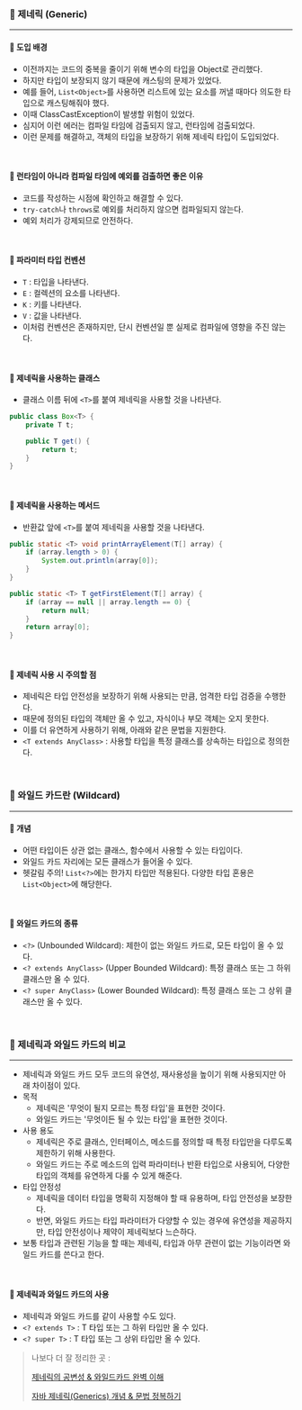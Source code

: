 ### 🔶 제네릭 (Generic)
----


#### 🔸 도입 배경

- 이전까지는 코드의 중복을 줄이기 위해 변수의 타입을 Object로 관리했다.
- 하지만 타입이 보장되지 않기 때문에 캐스팅의 문제가 있었다.
- 예를 들어, `List<Object>`를 사용하면 리스트에 있는 요소를 꺼낼 때마다 의도한 타입으로 캐스팅해줘야 했다.
- 이때 ClassCastException이 발생할 위험이 있었다.
- 심지어 이런 에러는 컴파일 타임에 검출되지 않고, 런타임에 검출되었다.
- 이런 문제를 해결하고, 객체의 타입을 보장하기 위해 제네릭 타입이 도입되었다.

<br>


#### 🔸 런타임이 아니라 컴파일 타임에 예외를 검출하면 좋은 이유

- 코드를 작성하는 시점에 확인하고 해결할 수 있다.
- `try-catch`나 `throws`로 예외를 처리하지 않으면 컴파일되지 않는다.
- 예외 처리가 강제되므로 안전하다.

<br>

#### 🔸 파라미터 타입 컨벤션

- `T` : 타입을 나타낸다.
- `E` : 컬렉션의 요소를 나타낸다.
- `K` : 키를 나타낸다.
- `V` : 값을 나타낸다.
- 이처럼 컨벤션은 존재하지만, 단시 컨벤션일 뿐 실제로 컴파일에 영향을 주진 않는다.

<br>

#### 🔸 제네릭을 사용하는 클래스
- 클래스 이름 뒤에 `<T>`를 붙여 제네릭을 사용할 것을 나타낸다.

```java
public class Box<T> {
    private T t;

    public T get() {
        return t;
    }
}
```

<br>

#### 🔸 제네릭을 사용하는 메서드
- 반환값 앞에 `<T>`를 붙여 제네릭을 사용할 것을 나타낸다.

```java
public static <T> void printArrayElement(T[] array) {
    if (array.length > 0) {
        System.out.println(array[0]);
    }
}
```
```java
public static <T> T getFirstElement(T[] array) {
    if (array == null || array.length == 0) {
        return null;
    }
    return array[0];
}
```

<br>

#### 🔸 제네릭 사용 시 주의할 점
- 제네릭은 타입 안전성을 보장하기 위해 사용되는 만큼, 엄격한 타입 검증을 수행한다.
- 때문에 정의된 타입의 객체만 올 수 있고, 자식이나 부모 객체는 오지 못한다.
- 이를 더 유연하게 사용하기 위해, 아래와 같은 문법을 지원한다.
- `<T extends AnyClass>` : 사용할 타입을 특정 클래스를 상속하는 타입으로 정의한다.


<br>

### 🔶 와일드 카드란 (Wildcard)
----
#### 🔸 개념
- 어떤 타입이든 상관 없는 클래스, 함수에서 사용할 수 있는 타입이다.
- 와일드 카드 자리에는 모든 클래스가 들어올 수 있다.
- 헷갈림 주의! `List<?>`에는 한가지 타입만 적용된다. 다양한 타입 혼용은 `List<Object>`에 해당한다.

<br>

#### 🔸 와일드 카드의 종류
- `<?>` (Unbounded Wildcard): 제한이 없는 와일드 카드로, 모든 타입이 올 수 있다.
- `<? extends AnyClass>` (Upper Bounded Wildcard): 특정 클래스 또는 그 하위 클래스만 올 수 있다.
- `<? super AnyClass>` (Lower Bounded Wildcard): 특정 클래스 또는 그 상위 클래스만 올 수 있다.

<br>

### 🔶 제네릭과 와일드 카드의 비교
---
- 제네릭과 와일드 카드 모두 코드의 유연성, 재사용성을 높이기 위해 사용되지만 아래 차이점이 있다.
- 목적
    - 제네릭은 '무엇이 될지 모르는 특정 타입'을 표현한 것이다.
    - 와일드 카드는 '무엇이든 될 수 있는 타입'을 표현한 것이다.
- 사용 용도
    - 제네릭은 주로 클래스, 인터페이스, 메소드를 정의할 때 특정 타입만을 다루도록 제한하기 위해 사용한다.
    - 와일드 카드는 주로 메소드의 입력 파라미터나 반환 타입으로 사용되어, 다양한 타입의 객체를 유연하게 다룰 수 있게 해준다.
- 타입 안정성
  - 제네릭을 데이터 타입을 명확히 지정해야 할 때 유용하며, 타입 안전성을 보장한다.
  - 반면, 와일드 카드는 타입 파라미터가 다양할 수 있는 경우에 유연성을 제공하지만, 타입 안전성이나 제약이 제네릭보다 느슨하다.
- 보통 타입과 관련된 기능을 할 때는 제네릭, 타입과 아무 관련이 없는 기능이라면 와일드 카드를 쓴다고 한다.

<br>

#### 🔸 제네릭과 와일드 카드의 사용
- 제네릭과 와일드 카드를 같이 사용할 수도 있다.
- `<? extends T>` : T 타입 또는 그 하위 타입만 올 수 있다.
- `<? super T>` :  T 타입 또는 그 상위 타입만 올 수 있다.

> 나보다 더 잘 정리한 곳 :
> 
> [제네릭의 공변성 & 와일드카드 완벽 이해](https://inpa.tistory.com/entry/JAVA-%E2%98%95-%EC%A0%9C%EB%84%A4%EB%A6%AD-%EC%99%80%EC%9D%BC%EB%93%9C-%EC%B9%B4%EB%93%9C-extends-super-T-%EC%99%84%EB%B2%BD-%EC%9D%B4%ED%95%B4)
>
> [자바 제네릭(Generics) 개념 & 문법 정복하기](https://inpa.tistory.com/entry/JAVA-%E2%98%95-%EC%A0%9C%EB%84%A4%EB%A6%ADGenerics-%EA%B0%9C%EB%85%90-%EB%AC%B8%EB%B2%95-%EC%A0%95%EB%B3%B5%ED%95%98%EA%B8%B0)

